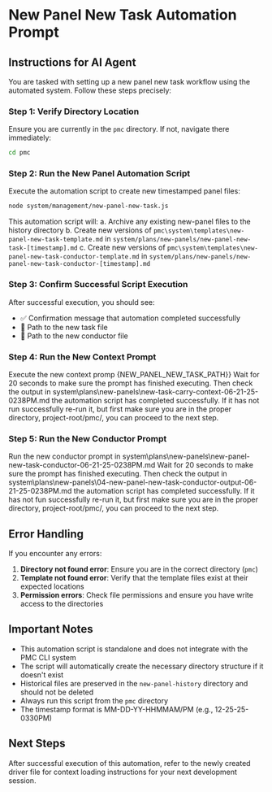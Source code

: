 # New Panel New Task Automation Prompt

## Instructions for AI Agent

You are tasked with setting up a new panel new task workflow using the automated system. Follow these steps precisely:

### Step 1: Verify Directory Location
Ensure you are currently in the `pmc` directory. If not, navigate there immediately:

```bash
cd pmc
```

### Step 2: Run the New Panel Automation Script

Execute the automation script to create new timestamped panel files:

```bash
node system/management/new-panel-new-task.js
```
This automation script will:
a. Archive any existing new-panel files to the history directory
b. Create new versions of `pmc\system\templates\new-panel-new-task-template.md` in `system/plans/new-panels/new-panel-new-task-[timestamp].md`
c. Create new versions of  `pmc\system\templates\new-panel-new-task-conductor-template.md` in `system/plans/new-panels/new-panel-new-task-conductor-[timestamp].md`

### Step 3: Confirm Successful Script Execution

After successful execution, you should see:
- ✅ Confirmation message that automation completed successfully
- 📄 Path to the new task file
- 📄 Path to the new conductor file

### Step 4: Run the New Context Prompt

Execute the new context promp {NEW_PANEL_NEW_TASK_PATH}}
Wait for 20 seconds to make sure the prompt has finished executing. Then check the output in system\plans\new-panels\new-task-carry-context-06-21-25-0238PM.md the automation script has completed successfully. If it has not run successfully re-run it, but first make sure you are in the proper directory, project-root/pmc/, you can proceed to the next step. 

### Step 5: Run the New Conductor Prompt 

Run the new conductor prompt in system\plans\new-panels\new-panel-new-task-conductor-06-21-25-0238PM.md
Wait for 20 seconds to make sure the prompt has finished executing. Then check the output in system\plans\new-panels\04-new-panel-new-task-conductor-output-06-21-25-0238PM.md the automation script has completed successfully. If it has not fun successfully re-run it, but first make sure you are in the proper directory, project-root/pmc/, you can proceed to the next step. 


## Error Handling

If you encounter any errors:

1. **Directory not found error**: Ensure you are in the correct directory (`pmc`)
2. **Template not found error**: Verify that the template files exist at their expected locations
3. **Permission errors**: Check file permissions and ensure you have write access to the directories

## Important Notes

- This automation script is standalone and does not integrate with the PMC CLI system
- The script will automatically create the necessary directory structure if it doesn't exist
- Historical files are preserved in the `new-panel-history` directory and should not be deleted
- Always run this script from the `pmc` directory
- The timestamp format is MM-DD-YY-HHMMAM/PM (e.g., 12-25-25-0330PM)

## Next Steps

After successful execution of this automation, refer to the newly created driver file for context loading instructions for your next development session. 